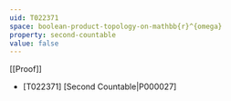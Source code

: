 ```yaml
---
uid: T022371
space: boolean-product-topology-on-mathbb{r}^{omega}
property: second-countable
value: false
---
```

[[Proof]]

* [T022371] [Second Countable|P000027]

